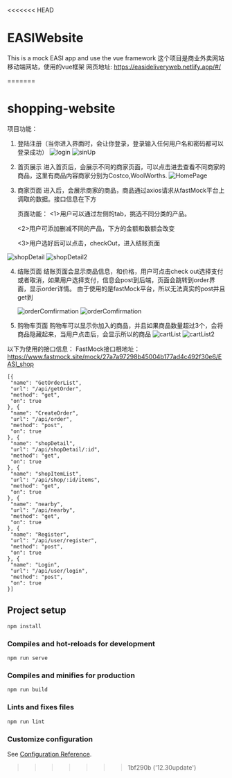 <<<<<<< HEAD
# EASIWebsite
This is a mock EASI app and use the vue framework
这个项目是商业外卖网站移动端网站，使用的vue框架
网页地址: https://easideliveryweb.netlify.app/#/


=======
# shopping-website

项目功能： 
1. 登陆注册（当你进入界面时，会让你登录，登录输入任何用户名和密码都可以登录成功）
   ![login](./ReadmeImgs/logIn.png)
   ![sinUp](./ReadmeImgs\signUp.png)


2. 首页展示 
   进入首页后，会展示不同的商家页面，可以点击进去查看不同商家的商品，这里有商品内容商家分别为Costco,WoolWorths.
   ![HomePage](./ReadmeImgs\HomePage.png)


3. 商家页面
   进入后，会展示商家的商品，商品通过axios请求从fastMock平台上调取的数据。接口信息在下方

   页面功能：
   <1>用户可以通过左侧的tab，挑选不同分类的产品。

   <2>用户可添加删减不同的产品，下方的金额和数额会改变

   <3>用户选好后可以点击，checkOut，进入结账页面

![shopDetail](./ReadmeImgs\shopDetail.png)
![shopDetail2](./ReadmeImgs\shopDetail2.png)

4. 结账页面
   结账页面会显示商品信息，和价格，用户可点击check out选择支付或者取消，如果用户选择支付，信息会post到后端，页面会跳转到order界面，显示order详情。
   由于使用的是fastMock平台，所以无法真实的post并且get到

   ![orderComfirmation](./ReadmeImgs\orderComfirmation.png)
   ![orderComfirmation](./ReadmeImgs\orderComfirmation2.png)

5. 购物车页面
    购物车可以显示你加入的商品，并且如果商品数量超过3个，会将商品隐藏起来，当用户点击后，会显示所以的商品
![cartList](./ReadmeImgs\cartList.png)
![cartList2](./ReadmeImgs\cartList2.png)


以下为使用的接口信息：
 FastMock接口根地址：https://www.fastmock.site/mock/27a7a97298b45004b177ad4c492f30e6/EASI_shop

 ```
[{
  "name": "GetOrderList",
  "url": "/api/getOrder",
  "method": "get",
  "on": true
}, {
  "name": "CreateOrder",
  "url": "/api/order",
  "method": "post",
  "on": true
}, {
  "name": "shopDetail",
  "url": "/api/shopDetail/:id",
  "method": "get",
  "on": true
}, {
  "name": "shopItemList",
  "url": "/api/shop/:id/items",
  "method": "get",
  "on": true
}, {
  "name": "nearby",
  "url": "/api/nearby",
  "method": "get",
  "on": true
}, {
  "name": "Register",
  "url": "/api/user/register",
  "method": "post",
  "on": true
}, {
  "name": "Login",
  "url": "/api/user/login",
  "method": "post",
  "on": true
}]
```
## Project setup
```
npm install
```

### Compiles and hot-reloads for development
```
npm run serve
```

### Compiles and minifies for production
```
npm run build
```

### Lints and fixes files
```
npm run lint
```

### Customize configuration
See [Configuration Reference](https://cli.vuejs.org/config/).
>>>>>>> 1bf290b ('12.30update')
